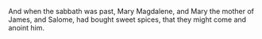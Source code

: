 And when the sabbath was past, Mary Magdalene, and Mary the mother of James, and Salome, had bought sweet spices, that they might come and anoint him.
